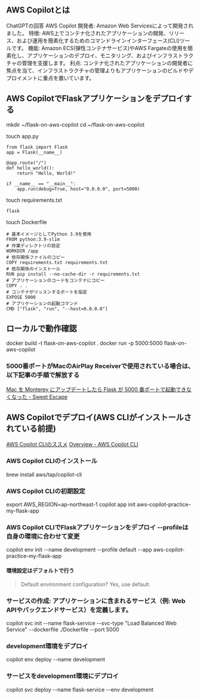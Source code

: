 ## AWS Copilotとは
ChatGPTの回答
AWS Copilot
開発者: Amazon Web Servicesによって開発されました。
特徴: AWS上でコンテナ化されたアプリケーションの開発、リリース、および運用を簡素化するためのコマンドラインインターフェース(CLI)ツールです。
機能: Amazon ECS(弾性コンテナサービス)やAWS Fargateの使用を簡素化し、アプリケーションのデプロイ、モニタリング、およびインフラストラクチャの管理を支援します。
利点: コンテナ化されたアプリケーションの開発者に焦点を当て、インフラストラクチャの管理よりもアプリケーションのビルドやデプロイメントに重点を置いています。


## AWS CopilotでFlaskアプリケーションをデプロイする
mkdir ~/flask-on-aws-copilot
cd ~/flask-on-aws-copilot

touch app.py
```
from flask import Flask
app = Flask(__name__)

@app.route("/")
def hello_world():
    return "Hello, World!"

if __name__ == "__main__":
    app.run(debug=True, host="0.0.0.0", port=5000)
```

touch requirements.txt
```
flask
```

touch Dockerfile
```
# 基本イメージとしてPython 3.9を使用
FROM python:3.9-slim
# 作業ディレクトリの設定
WORKDIR /app
# 依存関係ファイルのコピー
COPY requirements.txt requirements.txt
# 依存関係のインストール
RUN pip install --no-cache-dir -r requirements.txt
# アプリケーションのコードをコンテナにコピー
COPY . .
# コンテナがリッスンするポートを指定
EXPOSE 5000
# アプリケーションの起動コマンド
CMD ["flask", "run", "--host=0.0.0.0"]
```

## ローカルで動作確認
docker build -t flask-on-aws-copilot .
docker run -p 5000:5000 flask-on-aws-copilot

### 5000番ポートがMacのAirPlay Receiverで使用されている場合は、以下記事の手順で解放する
[Mac を Monterey にアップデートしたら Flask が 5000 番ポートで起動できなくなった - Sweet Escape](https://www.keisuke69.net/entry/2021/10/29/012608)

## AWS Copilotでデプロイ(AWS CLIがインストールされている前提)
[AWS Copilot CLIのススメ](https://zenn.dev/praha/articles/f42467cd6a9e79)
[Overview - AWS Copilot CLI](https://aws.github.io/copilot-cli/ja/docs/overview/)

### AWS Copilot CLIのインストール
brew install aws/tap/copilot-cli

### AWS Copilot CLIの初期設定
export AWS_REGION=ap-northeast-1
copilot app init aws-copilot-practice-my-flask-app

### AWS Copilot CLIでFlaskアプリケーションをデプロイ --profileは自身の環境に合わせて変更
copilot env init --name development --profile default --app aws-copilot-practice-my-flask-app

#### 環境設定はデフォルトで行う
> Default environment configuration? Yes, use default.

### サービスの作成: アプリケーションに含まれるサービス（例: Web APIやバックエンドサービス）を定義します。
copilot svc init --name flask-service --svc-type "Load Balanced Web Service" --dockerfile ./Dockerfile --port 5000

### development環境をデプロイ
copilot env deploy --name development

### サービスをdevelopment環境にデプロイ
copilot svc deploy --name flask-service --env development
